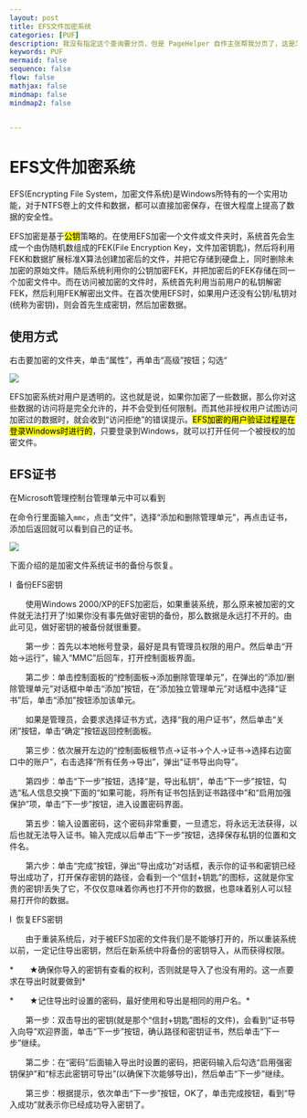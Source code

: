 ```yaml
---
layout: post
title: EFS文件加密系统
categories: [PUF]
description: 我没有指定这个查询要分页，但是 PageHelper 自作主张帮我分页了，这是怎么回事？
keywords: PUF
mermaid: false
sequence: false
flow: false
mathjax: false
mindmap: false
mindmap2: false


---
```


# EFS文件加密系统

EFS(Encrypting File System，加密文件系统)是Windows所特有的一个实用功能，对于NTFS卷上的文件和数据，都可以直接加密保存，在很大程度上提高了数据的安全性。

EFS加密是基于<mark>公钥</mark>策略的。在使用EFS加密一个文件或文件夹时，系统首先会生成一个由伪随机数组成的FEK(File Encryption Key，文件加密钥匙)，然后将利用FEK和数据扩展标准X算法创建加密后的文件，并把它存储到硬盘上，同时删除未加密的原始文件。随后系统利用你的公钥加密FEK，并把加密后的FEK存储在同一个加密文件中。而在访问被加密的文件时，系统首先利用当前用户的私钥解密FEK，然后利用FEK解密出文件。在首次使用EFS时，如果用户还没有公钥/私钥对(统称为密钥)，则会首先生成密钥，然后加密数据。

## 使用方式

右击要加密的文件夹，单击“属性”，再单击“高级”按钮；勾选“

![](../images/posts/zhangwang/4.png)

EFS加密系统对用户是透明的。这也就是说，如果你加密了一些数据，那么你对这些数据的访问将是完全允许的，并不会受到任何限制。而其他非授权用户试图访问加密过的数据时，就会收到“访问拒绝”的错误提示。<mark>EFS加密的用户验证过程是在登录Windows时进行的</mark>，只要登录到Windows，就可以打开任何一个被授权的加密文件。

## EFS证书

在Microsoft管理控制台管理单元中可以看到

在命令行里面输入`mmc`，点击“文件”，选择“添加和删除管理单元”，再点击证书，添加后返回就可以看到自己的证书。

![](../images/posts/zhangwang/5.png)

下面介绍的是加密文件系统证书的备份与恢复。

l  备份EFS密钥

　　使用Windows 2000/XP的EFS加密后，如果重装系统，那么原来被加密的文件就无法打开了!如果你没有事先做好密钥的备份，那么数据是永远打不开的。由此可见，做好密钥的被备份就很重要。

　　第一步：首先以本地帐号登录，最好是具有管理员权限的用户。然后单击“开始→运行”，输入“MMC”后回车，打开控制面板界面。

　　第二步：单击控制面板的“控制面板→添加删除管理单元”，在弹出的“添加/删除管理单元”对话框中单击“添加”按钮，在“添加独立管理单元”对话框中选择“证书”后，单击“添加”按钮添加该单元。

　　如果是管理员，会要求选择证书方式，选择“我的用户证书”，然后单击“关闭”按钮，单击“确定”按钮返回控制面板。

　　第三步：依次展开左边的“控制面板根节点→证书→个人→证书→选择右边窗口中的账户”，右击选择“所有任务→导出”，弹出“证书导出向导”。

　　第四步：单击“下一步”按钮，选择“是，导出私钥”，单击“下一步”按钮，勾选“私人信息交换”下面的“如果可能，将所有证书包括到证书路径中”和“启用加强保护”项，单击“下一步”按钮，进入设置密码界面。

　　第五步：输入设置密码，这个密码非常重要，一旦遗忘，将永远无法获得，以后也就无法导入证书。输入完成以后单击“下一步”按钮，选择保存私钥的位置和文件名。

　　第六步：单击“完成”按钮，弹出“导出成功”对话框，表示你的证书和密钥已经导出成功了，打开保存密钥的路径，会看到一个“信封+钥匙”的图标，这就是你宝贵的密钥!丢失了它，不仅仅意味着你再也打不开你的数据，也意味着别人可以轻易打开你的数据。

l  恢复EFS密钥

　　由于重装系统后，对于被EFS加密的文件我们是不能够打开的，所以重装系统以前，一定记住导出密钥，然后在新系统中将备份的密钥导入，从而获得权限。

*　　★确保你导入的密钥有查看的权利，否则就是导入了也没有用的。这一点要求在导出时就要做到*

*　　★记住导出时设置的密码，最好使用和导出是相同的用户名。*

　　第一步：双击导出的密钥(就是那个“信封+钥匙”图标的文件)，会看到“证书导入向导”欢迎界面，单击“下一步”按钮，确认路径和密钥证书，然后单击“下一步”继续。

　　第二步：在“密码”后面输入导出时设置的密码，把密码输入后勾选“启用强密钥保护”和“标志此密钥可导出”(以确保下次能够导出)，然后单击“下一步”继续。

　　第三步：根据提示，依次单击“下一步”按钮，OK了，单击完成按钮，看到“导入成功”就表示你已经成功导入密钥了。
